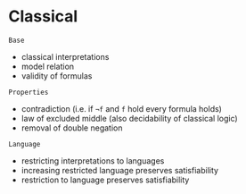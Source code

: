 # Classical

`Base`
- classical interpretations
- model relation 
- validity of formulas

`Properties`
- contradiction (i.e. if `¬f` and `f` hold every formula holds)
- law of excluded middle (also decidability of classical logic)
- removal of double negation

`Language`
- restricting interpretations to languages
- increasing restricted language preserves satisfiability
- restriction to language preserves satisfiability
